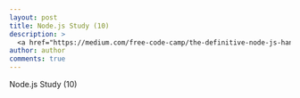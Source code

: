 ```yaml
---
layout: post
title: Node.js Study (10)
description: >
  <a href="https://medium.com/free-code-camp/the-definitive-node-js-handbook-6912378afc6e">학습자료링크</a>
author: author
comments: true
---
```

Node.js Study (10)

